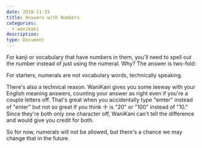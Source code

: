 ```yaml
---
date: 2018-11-25
title: Answers with Numbers
categories:
  - wanikani
description:
type: Document
---
```

For kanji or vocabulary that have numbers in them, you'll need to spell out the number instead of just using the numeral. Why? The answer is two-fold:

For starters, numerals are not vocabulary words, technically speaking.

There's also a technical reason. WaniKani gives you some leeway with your English meaning answers, counting your answer as right even if you're a couple letters off. That's great when you accidentally type "emter" instead of "enter" but not so great if you think 十 is "20" or "100" instead of "10." Since they're both only one character off, WaniKani can't tell the difference and would give you credit for both.

So for now, numerals will not be allowed, but there's a chance we may change that in the future.
